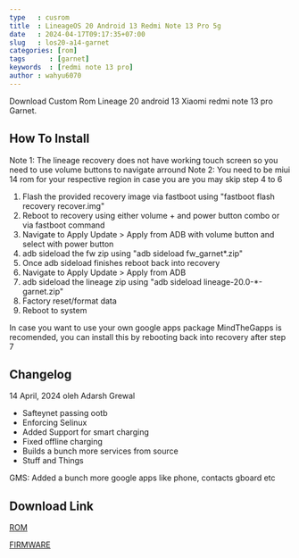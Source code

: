 ```yaml
---
type   : cusrom
title  : LineageOS 20 Android 13 Redmi Note 13 Pro 5g
date   : 2024-04-17T09:17:35+07:00
slug   : los20-a14-garnet
categories: [rom]
tags      : [garnet]
keywords  : [redmi note 13 pro]
author : wahyu6070
---
```


Download Custom Rom Lineage 20 android 13 Xiaomi redmi note 13 pro Garnet.


## How To Install
Note 1: The lineage recovery does not have working touch screen so you need to use volume buttons to navigate arround
Note 2: You need to be miui 14 rom for your respective region in case you are you may skip step 4 to 6

1. Flash the provided recovery image via fastboot using "fastboot flash recovery recover.img"
2. Reboot to recovery using either volume + and power button combo or via fastboot command
3. Navigate to Apply Update  > Apply from ADB with volume button and select with power button
4. adb sideload the fw zip using "adb sideload fw_garnet*.zip" 
5. Once adb sideload finishes reboot back into recovery
6. Navigate to Apply Update  > Apply from ADB 
7. adb sideload the lineage zip using "adb sideload lineage-20.0-*-garnet.zip" 
8. Factory reset/format data
9. Reboot to system

In case you want to use your own google apps package MindTheGapps is recomended, you can install this by rebooting back into recovery after step 7 

## Changelog
14 April, 2024 oleh Adarsh Grewal

- Safteynet passing ootb
- Enforcing Selinux
- Added Support for smart charging
- Fixed offline charging
- Builds a bunch more services from source
- Stuff and Things

GMS: Added a bunch more google apps like phone, contacts gboard etc


## Download Link
[ROM](https://sourceforge.net/projects/garnetrandom/files/LOS/20240411/)

[FIRMWARE](https://sourceforge.net/projects/garnetrandom/files/FW/)


